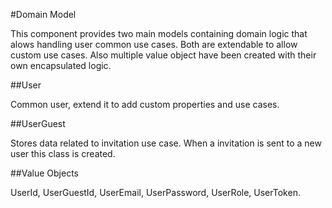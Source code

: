 #Domain Model

This component provides two main models containing domain logic that alows handling user common use cases. Both are 
extendable to allow custom use cases. Also multiple value object have been created with their own encapsulated logic.
 
##User
 
Common user, extend it to add custom properties and use cases.

##UserGuest

Stores data related to invitation use case. When a invitation is sent to a new user this class is created.

##Value Objects

UserId, UserGuestId, UserEmail, UserPassword, UserRole, UserToken.
